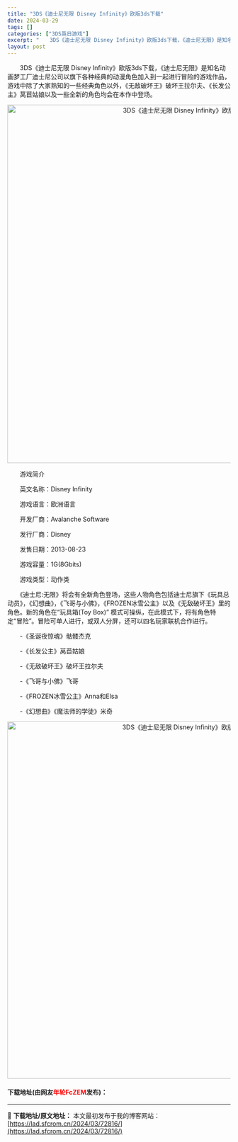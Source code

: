```yaml
---
title: "3DS《迪士尼无限 Disney Infinity》欧版3ds下载"
date: 2024-03-29
tags: []
categories: ["3DS英日游戏"]
excerpt: "　　3DS《迪士尼无限 Disney Infinity》欧版3ds下载，《迪士尼无限》是知名动画梦工厂迪士尼公司以旗下各种经典的动漫角色加入到一起进行冒险的游戏作品，游戏中除了大家熟知的一些经典角色以外，《无敌破坏王》破坏王拉尔夫、《长发公主》莴苣姑娘以及一些全新的角色均会在本作中登场。 　　游戏简&hellip;"
layout: post
---
```


 <p>　　3DS《迪士尼无限 Disney Infinity》欧版3ds下载，《迪士尼无限》是知名动画梦工厂迪士尼公司以旗下各种经典的动漫角色加入到一起进行冒险的游戏作品，游戏中除了大家熟知的一些经典角色以外，《无敌破坏王》破坏王拉尔夫、《长发公主》莴苣姑娘以及一些全新的角色均会在本作中登场。</p> <p align="center"><img align="" border="0" src="https://lad.sfcrom.cn/wp-content/uploads/2024/03/20240329_66062a965faa9.png" width="810" alt="3DS《迪士尼无限 Disney Infinity》欧版3ds下载" /></p> <p>　　游戏简介</p> <p>　　英文名称：Disney Infinity</p> <p>　　游戏语言：欧洲语言</p> <p>　　开发厂商：Avalanche Software</p> <p>　　发行厂商：Disney</p> <p>　　发售日期：2013-08-23</p> <p>　　游戏容量：1G(8Gbits)</p> <p>　　游戏类型：动作类</p> <p>　　《迪士尼:无限》将会有全新角色登场，这些人物角色包括迪士尼旗下《玩具总动员》，《幻想曲》，《飞哥与小佛》，《FROZEN冰雪公主》以及《无敌破坏王》里的角色。新的角色在&ldquo;玩具箱(Toy Box)&rdquo; 模式可操纵，在此模式下，将有角色特定&ldquo;冒险&rdquo;。冒险可单人进行，或双人分屏，还可以四名玩家联机合作进行。</p> <p>　　-《圣诞夜惊魂》骷髅杰克</p> <p>　　-《长发公主》莴苣姑娘</p> <p>　　-《无敌破坏王》破坏王拉尔夫</p> <p>　　-《飞哥与小佛》飞哥</p> <p>　　-《FROZEN冰雪公主》Anna和Elsa</p> <p>　　-《幻想曲》《魔法师的学徒》米奇</p> <p align="center"><img align="" border="0" src="https://lad.sfcrom.cn/wp-content/uploads/2024/03/20240329_66062a9811408.png" width="807" alt="3DS《迪士尼无限 Disney Infinity》欧版3ds下载" /></p> <p><h4>下载地址(由网友<font color="red">年轮FcZEM</font>发布)：</h4></p> 

---
📖 **下载地址/原文地址：** 本文最初发布于我的博客网站：[https://lad.sfcrom.cn/2024/03/72816/](https://lad.sfcrom.cn/2024/03/72816/)
